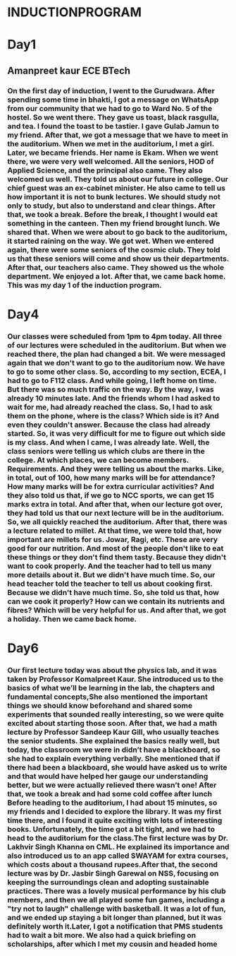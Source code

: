 # INDUCTIONPROGRAM
# Day1 
## Amanpreet kaur ECE BTech
### On the first day of induction, I went to the Gurudwara. After spending some time in bhakti, I got a message on WhatsApp from our community that we had to go to Ward No. 5 of the hostel. So we went there. They gave us toast, black rasgulla, and tea. I found the toast to be tastier. I gave Gulab Jamun to my friend. After that, we got a message that we have to meet in the auditorium. When we met in the auditorium, I met a girl. Later, we became friends. Her name is Ekam. When we went there, we were very well welcomed. All the seniors, HOD of Applied Science, and the principal also came. They also welcomed us well. They told us about our future in college. Our chief guest was an ex-cabinet minister. He also came to tell us how important it is not to bunk lectures. We should study not only to study, but also to understand and clear things. After that, we took a break. Before the break, I thought I would eat something in the canteen. Then my friend brought lunch. We shared that. When we were about to go back to the auditorium, it started raining on the way. We got wet. When we entered again, there were some seniors of the cosmic club. They told us that these seniors will come and show us their departments. After that, our teachers also came. They showed us the whole department. We enjoyed a lot. After that, we came back home. This was my day 1 of the induction program.
# Day4
### Our classes were scheduled from 1pm to 4pm today. All three of our lectures were scheduled in the auditorium. But when we reached there, the plan had changed a bit. We were messaged again that we don't want to go to the auditorium now. We have to go to some other class. So, according to my section, ECEA, I had to go to F112 class. And while going, I left home on time. But there was so much traffic on the way. By the way, I was already 10 minutes late. And the friends whom I had asked to wait for me, had already reached the class. So, I had to ask them on the phone, where is the class? Which side is it? And even they couldn't answer. Because the class had already started. So, it was very difficult for me to figure out which side is my class. And when I came, I was already late. Well, the class seniors were telling us which clubs are there in the college. At which places, we can become members. Requirements. And they were telling us about the marks. Like, in total, out of 100, how many marks will be for attendance? How many marks will be for extra curricular activities? And they also told us that, if we go to NCC sports, we can get 15 marks extra in total. And after that, when our lecture got over, they had told us that our next lecture will be in the auditorium. So, we all quickly reached the auditorium. After that, there was a lecture related to millet. At that time, we were told that, how important are millets for us. Jowar, Ragi, etc. These are very good for our nutrition. And most of the people don't like to eat these things or they don't find them tasty. Because they didn't want to cook properly. And the teacher had to tell us many more details about it. But we didn't have much time. So, our head teacher told the teacher to tell us about cooking first. Because we didn't have much time. So, she told us that, how can we cook it properly? How can we contain its nutrients and fibres? Which will be very helpful for us. And after that, we got a holiday. Then we came back home.
# Day6
### Our first lecture today was about the physics lab, and it was taken by Professor Komalpreet Kaur. She introduced us to the basics of what we’ll be learning in the lab, the chapters and fundamental concepts,She also mentioned the important things we should know beforehand and shared some experiments that sounded really interesting, so we were quite excited about starting those soon. After that, we had a math lecture by Professor Sandeep Kaur Gill, who usually teaches the senior students. She explained the basics really well, but today, the classroom we were in didn’t have a blackboard, so she had to explain everything verbally. She mentioned that if there had been a blackboard, she would have asked us to write and that would have helped her gauge our understanding better, but we were actually relieved there wasn’t one! After that, we took a break and had some cold coffee after lunch Before heading to the auditorium, I had about 15 minutes, so my friends and I decided to explore the library. It was my first time there, and I found it quite exciting with lots of interesting books. Unfortunately, the time got a bit tight, and we had to head to the auditorium for the class.The  first lecture was by Dr. Lakhvir Singh Khanna on CML. He explained its importance and also introduced us to an app called SWAYAM for extra courses, which costs about a thousand rupees.After that, the second lecture was by Dr. Jasbir Singh Garewal on NSS, focusing on keeping the surroundings clean and adopting sustainable practices. There was a lovely musical performance by his club members, and then we all played some fun games, including a "try not to laugh" challenge with basketball. It was a lot of fun, and we ended up staying a bit longer than planned, but it was definitely worth it.Later, I got a notification that PMS students had to wait a bit more. We also had a quick briefing on scholarships, after which I met my cousin and headed home

 



